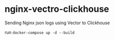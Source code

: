 
# nginx-vectro-clickhouse


Sending Nginx json logs using Vector to Clickhouse

run ```docker-compose up -d --build```

